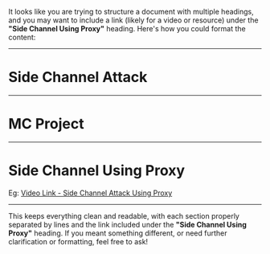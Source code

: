 It looks like you are trying to structure a document with multiple headings, and you may want to include a link (likely for a video or resource) under the **"Side Channel Using Proxy"** heading. Here's how you could format the content:

---

# Side Channel Attack

---

# MC Project

---

# Side Channel Using Proxy

Eg: [Video Link - Side Channel Attack Using Proxy](https://ssneduin-my.sharepoint.com/:v:/g/personal/sharan23110359_snuchennai_edu_in/ERD0E_f3y_pImbqKMCV4quMBq_B1bA4lAv-gOvzUVRNjGA?nav=eyJyZWZlcnJhbEluZm8iOnsicmVmZXJyYWxBcHAiOiJPbmVEcml2ZUZvckJ1c2luZXNzIiwicmVmZXJyYWxBcHBQbGF0Zm9ybSI6IldlYiIsInJlZmVycmFsTW9kZSI6InZpZXciLCJyZWZlcnJhbFZpZXciOiJNeUZpbGVzTGlua0NvcHkifX0&e=5fNKiv)

---

This keeps everything clean and readable, with each section properly separated by lines and the link included under the **"Side Channel Using Proxy"** heading. If you meant something different, or need further clarification or formatting, feel free to ask!
